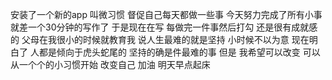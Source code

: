 <!--
author: Jimersy Lee
head: 
date: 2014-08-20
title: 养成好习惯
tags: Blog
images: 
category: 
status: publish
summary: >安装了一个新的app 叫微习惯 督促自己每天都做一些事
-->



安装了一个新的app 叫微习惯 督促自己每天都做一些事
今天努力完成了所有小事 就差一个30分钟的写作了
于是现在在写
每做完一件事然后打勾 还是很有成就感的
父母在我很小的时候就教育我 说人生最难的就是坚持 小时候不以为意 现在明白了 人都是倾向于虎头蛇尾的 坚持的确是件最难的事
但是 我希望可以改变 可以从一个个的小习惯开始 改变自己
加油
明天早点起床
